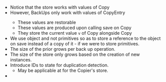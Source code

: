 - Notice that the store works with values of Copy<T>
- However, BackUps only work with values of CopyEntry<T>
  - These values are restorable
  - These values are produced upon calling save on Copy<T>
  - They store the current value `v` of Copy<T> alongside Copy<T>
- We use object and not primitives so as to store a reference to the object on save instead of a copy of it - if we were to store primitives.
- The size of the prior grows per back up operation.
- The size of the store only grows based on the creation of new instances.
- Introduce IDs to state for duplication detection.
  - May be applicable at for the Copier's store.
- 